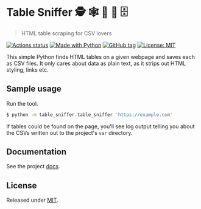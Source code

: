 # Table Sniffer 🕵️ 🕸 🐶 🐽 🗄
> HTML table scraping for CSV lovers

<!-- Shields from https://shields.io/ -->
[![Actions status](https://github.com/MichaelCurrin/table-sniffer/workflows/Python%20application/badge.svg)](https://github.com/MichaelCurrin/table-sniffer/actions)
[![Made with Python](https://img.shields.io/badge/Python->=3.6-blue?logo=python&logoColor=white)](https://python.org)
[![GitHub tag](https://img.shields.io/github/tag/MichaelCurrin/table-sniffer.svg)](https://GitHub.com/MichaelCurrin/table-sniffer/tags/)
[![License: MIT](https://img.shields.io/badge/License-MIT-blue.svg)](#license)


This simple Python finds HTML tables on a given webpage and saves each as CSV files. It only cares about data as plain text, as it strips out HTML styling, links etc.


## Sample usage

Run the tool.

```sh
$ python -m table_sniffer.table_sniffer 'https://example.com'
```

If tables could be found on the page, you'll see log output telling you about the CSVs written out to the project's `var` directory.


## Documentation

See the project [docs](/docs/).


## License

Released under [MIT](/LICENSE).
